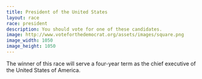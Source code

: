 ```yaml
---
title: President of the United States
layout: race
race: president
description: You should vote for one of these candidates.
image: http://www.voteforthedemocrat.org/assets/images/square.png
image_width: 1050
image_height: 1050
---
```


The winner of this race will serve a four-year term as the chief executive of the United States of America.
